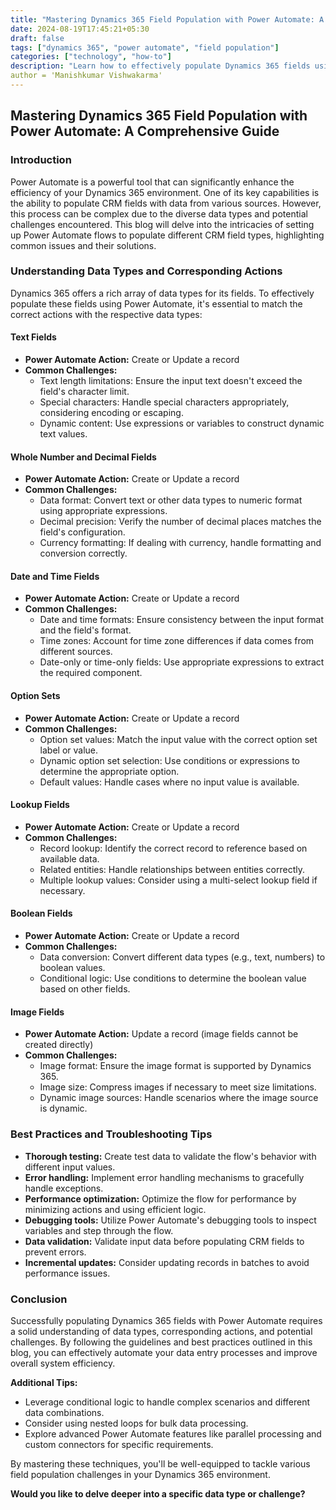 ```yaml
---
title: "Mastering Dynamics 365 Field Population with Power Automate: A Comprehensive Guide"
date: 2024-08-19T17:45:21+05:30
draft: false
tags: ["dynamics 365", "power automate", "field population"]
categories: ["technology", "how-to"]
description: "Learn how to effectively populate Dynamics 365 fields using Power Automate, covering different data types, challenges, and best practices."
author = 'Manishkumar Vishwakarma'
---
```


## Mastering Dynamics 365 Field Population with Power Automate: A Comprehensive Guide

### Introduction

Power Automate is a powerful tool that can significantly enhance the efficiency of your Dynamics 365 environment. One of its key capabilities is the ability to populate CRM fields with data from various sources. However, this process can be complex due to the diverse data types and potential challenges encountered. This blog will delve into the intricacies of setting up Power Automate flows to populate different CRM field types, highlighting common issues and their solutions.

### Understanding Data Types and Corresponding Actions

Dynamics 365 offers a rich array of data types for its fields. To effectively populate these fields using Power Automate, it's essential to match the correct actions with the respective data types:

#### Text Fields
* **Power Automate Action:** Create or Update a record
* **Common Challenges:**
  * Text length limitations: Ensure the input text doesn't exceed the field's character limit.
  * Special characters: Handle special characters appropriately, considering encoding or escaping.
  * Dynamic content: Use expressions or variables to construct dynamic text values.

#### Whole Number and Decimal Fields
* **Power Automate Action:** Create or Update a record
* **Common Challenges:**
  * Data format: Convert text or other data types to numeric format using appropriate expressions.
  * Decimal precision: Verify the number of decimal places matches the field's configuration.
  * Currency formatting: If dealing with currency, handle formatting and conversion correctly.

#### Date and Time Fields
* **Power Automate Action:** Create or Update a record
* **Common Challenges:**
  * Date and time formats: Ensure consistency between the input format and the field's format.
  * Time zones: Account for time zone differences if data comes from different sources.
  * Date-only or time-only fields: Use appropriate expressions to extract the required component.

#### Option Sets
* **Power Automate Action:** Create or Update a record
* **Common Challenges:**
  * Option set values: Match the input value with the correct option set label or value.
  * Dynamic option set selection: Use conditions or expressions to determine the appropriate option.
  * Default values: Handle cases where no input value is available.

#### Lookup Fields
* **Power Automate Action:** Create or Update a record
* **Common Challenges:**
  * Record lookup: Identify the correct record to reference based on available data.
  * Related entities: Handle relationships between entities correctly.
  * Multiple lookup values: Consider using a multi-select lookup field if necessary.

#### Boolean Fields
* **Power Automate Action:** Create or Update a record
* **Common Challenges:**
  * Data conversion: Convert different data types (e.g., text, numbers) to boolean values.
  * Conditional logic: Use conditions to determine the boolean value based on other fields.

#### Image Fields
* **Power Automate Action:** Update a record (image fields cannot be created directly)
* **Common Challenges:**
  * Image format: Ensure the image format is supported by Dynamics 365.
  * Image size: Compress images if necessary to meet size limitations.
  * Dynamic image sources: Handle scenarios where the image source is dynamic.

### Best Practices and Troubleshooting Tips

* **Thorough testing:** Create test data to validate the flow's behavior with different input values.
* **Error handling:** Implement error handling mechanisms to gracefully handle exceptions.
* **Performance optimization:** Optimize the flow for performance by minimizing actions and using efficient logic.
* **Debugging tools:** Utilize Power Automate's debugging tools to inspect variables and step through the flow.
* **Data validation:** Validate input data before populating CRM fields to prevent errors.
* **Incremental updates:** Consider updating records in batches to avoid performance issues.

### Conclusion

Successfully populating Dynamics 365 fields with Power Automate requires a solid understanding of data types, corresponding actions, and potential challenges. By following the guidelines and best practices outlined in this blog, you can effectively automate your data entry processes and improve overall system efficiency.

**Additional Tips:**

* Leverage conditional logic to handle complex scenarios and different data combinations.
* Consider using nested loops for bulk data processing.
* Explore advanced Power Automate features like parallel processing and custom connectors for specific requirements.

By mastering these techniques, you'll be well-equipped to tackle various field population challenges in your Dynamics 365 environment.

**Would you like to delve deeper into a specific data type or challenge?**